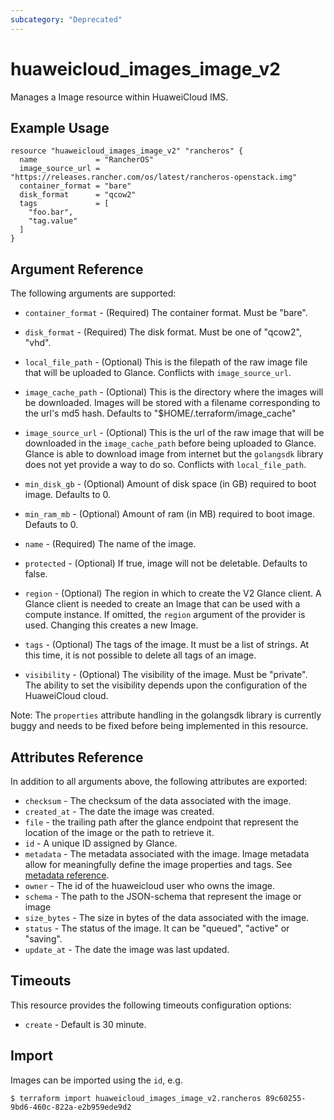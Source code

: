```yaml
---
subcategory: "Deprecated"
---
```


# huaweicloud_images_image_v2

Manages a Image resource within HuaweiCloud IMS.

## Example Usage

```hcl
resource "huaweicloud_images_image_v2" "rancheros" {
  name             = "RancherOS"
  image_source_url = "https://releases.rancher.com/os/latest/rancheros-openstack.img"
  container_format = "bare"
  disk_format      = "qcow2"
  tags             = [
    "foo.bar",
    "tag.value"
  ]
}
```

## Argument Reference

The following arguments are supported:

* `container_format` - (Required) The container format. Must be "bare".

* `disk_format` - (Required) The disk format. Must be one of "qcow2", "vhd".

* `local_file_path` - (Optional) This is the filepath of the raw image file that will be uploaded to Glance. Conflicts
  with `image_source_url`.

* `image_cache_path` - (Optional) This is the directory where the images will be downloaded. Images will be stored with
  a filename corresponding to the url's md5 hash. Defaults to "$HOME/.terraform/image_cache"

* `image_source_url` - (Optional) This is the url of the raw image that will be downloaded in the `image_cache_path`
  before being uploaded to Glance. Glance is able to download image from internet but the `golangsdk` library does not
  yet provide a way to do so. Conflicts with `local_file_path`.

* `min_disk_gb` - (Optional) Amount of disk space (in GB) required to boot image. Defaults to 0.

* `min_ram_mb` - (Optional) Amount of ram (in MB) required to boot image. Defauts to 0.

* `name` - (Required) The name of the image.

* `protected` - (Optional) If true, image will not be deletable. Defaults to false.

* `region` - (Optional) The region in which to create the V2 Glance client. A Glance client is needed to create an Image
  that can be used with a compute instance. If omitted, the `region` argument of the provider is used. Changing this
  creates a new Image.

* `tags` - (Optional) The tags of the image. It must be a list of strings. At this time, it is not possible to delete
  all tags of an image.

* `visibility` - (Optional) The visibility of the image. Must be "private". The ability to set the visibility depends
  upon the configuration of the HuaweiCloud cloud.

Note: The `properties` attribute handling in the golangsdk library is currently buggy and needs to be fixed before being
implemented in this resource.

## Attributes Reference

In addition to all arguments above, the following attributes are exported:

* `checksum` - The checksum of the data associated with the image.
* `created_at` - The date the image was created.
* `file` - the trailing path after the glance endpoint that represent the location of the image or the path to retrieve
  it.
* `id` - A unique ID assigned by Glance.
* `metadata` - The metadata associated with the image.
  Image metadata allow for meaningfully define the image properties and tags.
  See [metadata reference](http://docs.openstack.org/developer/glance/metadefs-concepts.html).
* `owner` - The id of the huaweicloud user who owns the image.
* `schema` - The path to the JSON-schema that represent the image or image
* `size_bytes` - The size in bytes of the data associated with the image.
* `status` - The status of the image. It can be "queued", "active"
  or "saving".
* `update_at` - The date the image was last updated.

## Timeouts

This resource provides the following timeouts configuration options:

* `create` - Default is 30 minute.

## Import

Images can be imported using the `id`, e.g.

```
$ terraform import huaweicloud_images_image_v2.rancheros 89c60255-9bd6-460c-822a-e2b959ede9d2
```
